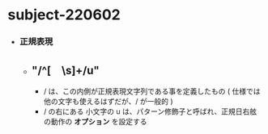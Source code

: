# subject-220602

- ### 正規表現
  - ## **"/^[　\s]+/u"**
    - / は、この内側が正規表現文字列である事を定義したもの ( 仕様では他の文字も使えるはずだが、/ が一般的 )
    - / の右にある 小文字の u は、パターン修飾子と呼ばれ、正規日右舷の動作の **オプション** を設定する
